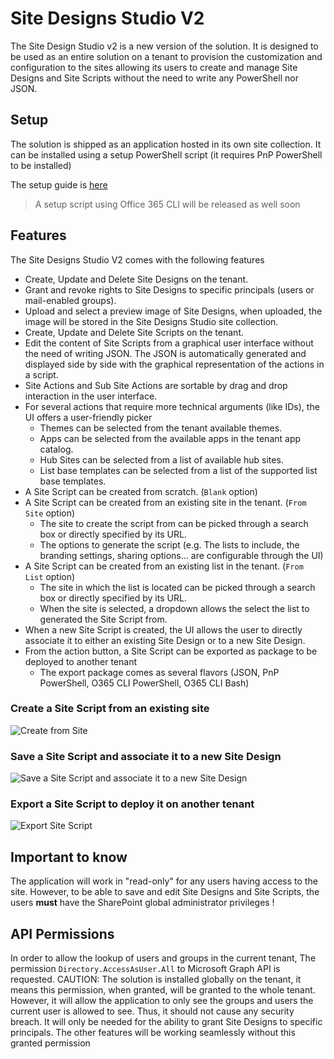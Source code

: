 # Site Designs Studio V2

The Site Design Studio v2 is a new version of the solution.
It is designed to be used as an entire solution on a tenant to provision the customization and configuration to the sites allowing its users to create and manage Site Designs and Site Scripts without the need to write any PowerShell nor JSON.

## Setup

The solution is shipped as an application hosted in its own site collection.
It can be installed using a setup PowerShell script (it requires PnP PowerShell to be installed)

The setup guide is [here](./setup/PnPPowershell/setup.md)

> A setup script using Office 365 CLI will be released as well soon

## Features

The Site Designs Studio V2 comes with the following features
- Create, Update and Delete Site Designs on the tenant.
- Grant and revoke rights to Site Designs to specific principals (users or mail-enabled groups).
- Upload and select a preview image of Site Designs, when uploaded, the image will be stored in the Site Designs Studio site collection.
- Create, Update and Delete Site Scripts on the tenant.
- Edit the content of Site Scripts from a graphical user interface without the need of writing JSON. The JSON is automatically generated and displayed side by side with the graphical representation of the actions in a script.
- Site Actions and Sub Site Actions are sortable by drag and drop interaction in the user interface.
- For several actions that require more technical arguments (like IDs), the UI offers a user-friendly picker
  - Themes can be selected from the tenant available themes.
  - Apps can be selected from the available apps in the tenant app catalog.
  - Hub Sites can be selected from a list of available hub sites.
  - List base templates can be selected from a list of the supported list base templates.
- A Site Script can be created from scratch. (`Blank` option)
- A Site Script can be created from an existing site in the tenant. (`From Site` option)
  - The site to create the script from can be picked through a search box or directly specified by its URL.
  - The options to generate the script (e.g. The lists to include, the branding settings, sharing options... are configurable through the UI)
- A Site Script can be created from an existing list in the tenant. (`From List` option)
  - The site in which the list is located can be picked through a search box or directly specified by its URL.
  - When the site is selected, a dropdown allows the select the list to generated the Site Script from.
- When a new Site Script is created, the UI allows the user to directly associate it to either an existing Site Design or to a new Site Design.
- From the action button, a Site Script can be exported as package to be deployed to another tenant
  - The export package comes as several flavors (JSON, PnP PowerShell, O365 CLI PowerShell, O365 CLI Bash)

### Create a Site Script from an existing site
![Create from Site](docs/sdsv2_demo01.gif)

### Save a Site Script and associate it to a new Site Design
![Save a Site Script and associate it to a new Site Design](docs/sdsv2_demo03.gif)

### Export a Site Script to deploy it on another tenant
![Export Site Script](docs/sdsv2_export.gif)

## Important to know

The application will work in "read-only" for any users having access to the site. However, to be able to save and edit Site Designs and Site Scripts, the users **must** have the SharePoint global administrator privileges !

## API Permissions

In order to allow the lookup of users and groups in the current tenant, The permission `Directory.AccessAsUser.All` to Microsoft Graph API is requested.
CAUTION: 
The solution is installed globally on the tenant, it means this permission, when granted, will be granted to the whole tenant.
However, it will allow the application to only see the groups and users the current user is allowed to see. Thus, it should not cause any security breach.
It will only be needed for the ability to grant Site Designs to specific principals. The other features will be working seamlessly without this granted permission 
